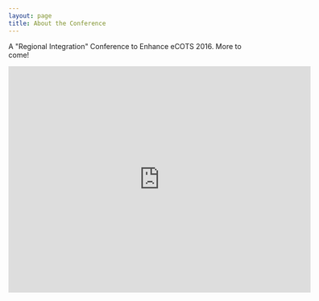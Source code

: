 ```yaml
---
layout: page
title: About the Conference
---
```


<p class="message">
  A "Regional Integration" Conference to Enhance eCOTS 2016.  More to come!
</p>

<iframe src="https://www.google.com/maps/embed?pb=!1m18!1m12!1m3!1d3135.1075024667794!2d-84.55898638479272!3d38.20740077968297!2m3!1f0!2f0!3f0!3m2!1i1024!2i768!4f13.1!3m3!1m2!1s0x88423f73cf231db5%3A0x867fdc64d77c4823!2s400+E+College+St%2C+Georgetown%2C+KY+40324!5e0!3m2!1sen!2sus!4v1453659153672" width="600" height="450" frameborder="0" style="border:0" allowfullscreen></iframe>
